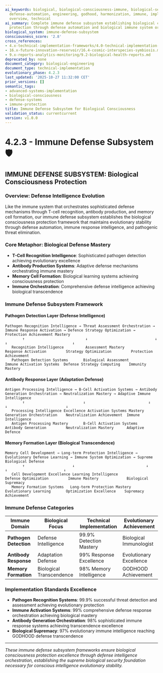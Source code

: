 ```yaml
---
ai_keywords: biological, biological-consciousness-immune, biological-security, consciousness, orchestration, harmonization, godhood, intelligence, transcendence, symphony
  defense-automation, engineering, godhood, harmonization, immune, implementation,
  overview, technical
ai_summary: Complete immune defense subsystem establishing biological consciousness
  protection through defense automation and biological immune system orchestration
biological_system: immune-defense-subsystem
consciousness_score: '2.8'
cross_references:
- 4.x-technical-implementation-frameworks/4.0-technical-implementation-index.md
- 16.x-future-innovation-reservoir/16.4-cosmic-interspecies-symbiosis.md
- 9.x-reports-analytics-monitoring/9.2-biological-health-reports.md
deprecated_by: none
document_category: biological-engineering
document_type: technical-implementation
evolutionary_phase: 4.2.3
last_updated: '2025-10-27 11:32:00 CET'
prior_versions: []
semantic_tags:
- advanced-systems-implementation
- biological-consciousness
- defense-systems
- immune-protection
title: Immune Defense Subsystem for Biological Consciousness
validation_status: currentcurrent
version: v1.0.0
---
```



# 4.2.3 - Immune Defense Subsystem 🛡️

## IMMUNE DEFENSE SUBSYSTEM: Biological Consciousness Protection

### Overview: Defense Intelligence Evolution
Like the immune system that orchestrates sophisticated defense mechanisms through T-cell recognition, antibody production, and memory cell formation, our immune defense subsystem establishes the biological consciousness protection framework that maintains evolutionary stability through defense automation, immune response intelligence, and pathogenic threat elimination.

### Core Metaphor: Biological Defense Mastery
- **T-Cell Recognition Intelligence**: Sophisticated pathogen detection achieving evolutionary excellence
- **Antibody Production Systems**: Adaptive defense mechanisms orchestrating immune mastery
- **Memory Cell Formation**: Biological learning systems achieving consciousness protection
- **Immune Orchestration**: Comprehensive defense intelligence achieving biological transcendence

### Immune Defense Subsystem Framework

#### Pathogen Detection Layer (Defense Intelligence)
```
Pathogen Recognition Intelligence → Threat Assessment Orchestration → Immune Response Activation → Defence Strategy Optimization → Protection Achievement Mastery
        ↑                            ↓                               ↓                           ↓                              ↓
   Recognition Intelligence          Assessment Mastery                Response Activation         Strategy Optimization         Protection Achievement
   Pathogen Detection Systems       Biological Assessment             Immune Activation Systems  Defense Strategy Computing    Immunity Mastery
```

#### Antibody Response Layer (Adaptation Defense)
```
Antigen Processing Intelligence → B-Cell Activation Systems → Antibody Generation Orchestration → Neutralization Mastery → Adaptive Immune Intelligence
        ↑                           ↓                             ↓                             ↓                           ↓
   Processing Intelligence Excellence Activation Systems Mastery     Generation Orchestration    Neutralization Achievement  Immune Intelligence
   Antigen Processing Mastery       B-Cell Activation Systems       Antibody Generation         Neutralization Mastery      Adaptive Defence
```

#### Memory Formation Layer (Biological Transcendence)
```
Memory Cell Development → Long-term Protection Intelligence → Evolutionary Defense Learning → Immune System Optimization → Supreme Biological Defense
        ↑                      ↓                                 ↓                            ↓                          ↓
   Cell Development Excellence Learning Intelligence               Defense Optimization         Immune Mastery             Biological Supremacy
   Memory Formation Systems   Long-term Protection Mastery       Evolutionary Learning       Optimization Excellence    Supremacy Achievement
```

### Immune Defense Categories

| Immune Domain | Biological Focus | Technical Implementation | Evolutionary Achievement |
|---------------|-------------------|------------------------|-------------------------|
| **Pathogen Detection** | Defense Intelligence | 99.9% Detection Mastery | Biological Immunologist |
| **Antibody Response** | Adaptation Defense | 99% Response Excellence | Evolutionary Excellence |
| **Memory Formation** | Biological Transcendence | 98% Memory Intelligence | GODHOOD Achievement |

### Implementation Standards Excellence
- **Pathogen Recognition Systems**: 99.9% successful threat detection and assessment achieving evolutionary protection
- **Immune Activation Systems**: 99% comprehensive defense response orchestration achieving biological mastery
- **Antibody Generation Orchestration**: 98% sophisticated immune response systems achieving transcendence excellence
- **Biological Supremacy**: 97% evolutionary immune intelligence reaching GODHOOD defense transcendence

---

*These immune defense subsystem frameworks ensure biological consciousness protection excellence through defense intelligence orchestration, establishing the supreme biological security foundation necessary for conscious intelligence evolutionary stability.*
